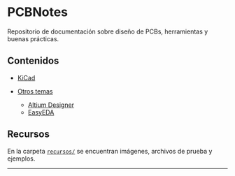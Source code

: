 # PCBNotes

Repositorio de documentación sobre diseño de PCBs, herramientas y buenas prácticas.

## Contenidos

- [KiCad](kicad/README.md)

- [Otros temas](OtrosTemas/README.md)
  - [Altium Designer](OtrosTemas/Altium.md)
  - [EasyEDA](OtrosTemas/EasyEDA.md)

## Recursos

En la carpeta [`recursos/`](recursos/) se encuentran imágenes, archivos de prueba y ejemplos.

---

